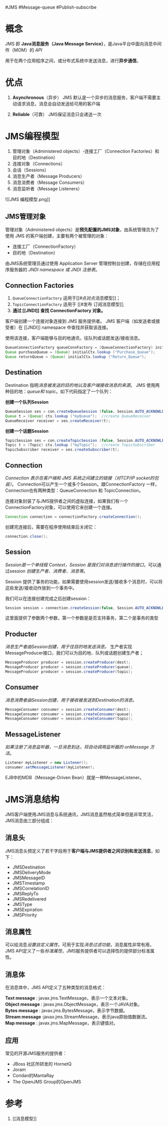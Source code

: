 #JMS #Message-queue  #Publish-subscribe 
# 概念
JMS 即 **Java消息服务（Java Message Service）**，是Java平台中面向消息中间件（MOM）的 *API*

用于在两个应用程序之间，或分布式系统中发送消息，进行**异步通信**。

# 优点
1.  **Asynchronous**（异步）
    JMS 默认是一个异步的消息服务，客户端不需要主动请求消息，消息会自动发送给可用的客户端
    
2.   **Reliable**（可靠）
    JMS保证消息只会递送一次
	
# JMS编程模型　

1.  管理对象（Administered objects）-连接工厂（Connection Factories）和目的地（Destination）
2.  连接对象（Connections）
3.  会话（Sessions）
4.  消息生产者（Message Producers）
5.  消息消费者（Message Consumers）
6.  消息监听者（Message Listeners）

![[JMS 编程模型.png]]

## JMS管理对象
管理对象（Administered objects）是**预先配置的JMS对象**，由系统管理员为了使用 JMS 的客户端创建，主要有两个被管理的对象：

-   连接工厂（ConnectionFactory）
-   目的地（Destination）

由JMS系统管理员通过使用 Application Server 管理控制台创建，存储在应用程序服务器的 *JNDI namespace 或 JNDI 注册表*。

## Connection Factories

1. `QueueConnectionFactory` 适用于[[#点对点消息模型]]；
2. `TopicConnectionFactory` 适用于 [[#发布 订阅消息模型]];
3. **通过 [[JNDI]] 查找 ConnectionFactory 对象。**

客户端创建一个连接对象连接到 JMS 服务提供者。
JMS 客户端（如发送者或接受者）在 [[JNDI]] namespace 中查找并获取该连接。

使用该连接，客户端能够与目的地通讯，往队列或话题发送/接收消息。

```java
QueueConnectionFactory queueConnFactory = (QueueConnectionFactory) initialCtx.lookup ("primaryQCF");
Queue purchaseQueue = (Queue) initialCtx.lookup ("Purchase_Queue");
Queue returnQueue = (Queue) initialCtx.lookup ("Return_Queue");
```

## Destination

Destination 指明*消息被发送的目的地以及客户端接收消息的来源*。
JMS 使用两种目的地：*queue和 topic*。如下代码指定了一个队列：

**创建一个队列Session**
```java
QueueSession ses = con.createQueueSession (false, Session.AUTO_ACKNOWLEDGE);  //get the Queue object 
Queue t = (Queue) ctx.lookup ("myQueue");  //create QueueReceiver 
QueueReceiver receiver = ses.createReceiver(t); 
```

**创建一个话题Session**
```java
TopicSession ses = con.createTopicSession (false, Session.AUTO_ACKNOWLEDGE); // get the Topic object 
Topic t = (Topic) ctx.lookup ("myTopic");  //create TopicSubscriber 
TopicSubscriber receiver = ses.createSubscriber(t);
```

## Connection

*Connection 表示在客户端和 JMS 系统之间建立的链接（对TCP/IP socket的包装）*。
Connection可以产生一个或多个Session。跟ConnectionFactory 一样，Connection也有两种类型：QueueConnection 和 TopicConnection。

连接对象封装了与JMS提供者之间的虚拟连接，如果我们有一个ConnectionFactory对象，可以使用它来创建一个连接。
```java
Connection connection = connectionFactory.createConnection();
```

创建完连接后，需要在程序使用结束后关闭它：
```java
connection.close();
```

## Session

*Session是一个单线程 Context，Session 是我们对消息进行操作的接口*，可以通过session *创建生产者、消费者、消息等*。

Session 提供了事务的功能，如果需要使用session发送/接收多个消息时，可以将这些发送/接收动作放到一个事务中。

我们可以在连接创建完成之后创建session：
```java
Session session = connection.createSession(false, Session.AUTO_ACKNOWLEDGE);
```

这里面提供了参数两个参数，第一个参数是是否支持事务，第二个是事务的类型

## Producter

*消息生产者由Session创建，用于往目的地发送消息。*
生产者实现MessageProducer接口，我们可以为目的地、队列或话题创建生产者；

```java
MessageProducer producer = session.createProducer(dest);
MessageProducer producer = session.createProducer(queue);
MessageProducer producer = session.createProducer(topic);
```

## Consumer

*消息消费者由Session创建，用于接收被发送到Destination的消息。*
```java
MessageConsumer consumer = session.createConsumer(dest);
MessageConsumer consumer = session.createConsumer(queue);
MessageConsumer consumer = session.createConsumer(topic);
```

## MessageListener

*如果注册了消息监听器，一旦消息到达，将自动调用监听器的 onMessage 方法*。

```java
Listener myListener = new Listener();
consumer.setMessageListener(myListener);
```

EJB中的MDB（Message-Driven Bean）就是一种MessageListener。


# JMS消息结构

JMS客户端使用JMS消息与系统通讯，JMS消息虽然格式简单但是非常灵活， JMS消息由三部分组成：

## 消息头

JMS消息头预定义了若干字段用于**客户端与JMS提供者之间识别和发送消息**，如下：

- JMSDestination 
- JMSDeliveryMode  
- JMSMessageID  
- JMSTimestamp  
- JMSCorrelationID  
- JMSReplyTo  
- JMSRedelivered  
- JMSType  
- JMSExpiration  
- JMSPriority

## 消息属性

可以给消息*设置自定义属性*，可用于实现*消息过滤功能*，消息属性非常有用，JMS API定义了一些*标准属性*，JMS服务提供者可以选择性的提供部分标准属性。

## 消息体

在消息体中，JMS API定义了五种类型的消息格式：

**Text message** : javax.jms.TextMessage，表示一个文本对象。  
**Object message** : javax.jms.ObjectMessage，表示一个JAVA对象。  
**Bytes message** : javax.jms.BytesMessage，表示字节数据。  
**Stream message** :javax.jms.StreamMessage，表示java原始值数据流。  
**Map message** : javax.jms.MapMessage，表示键值对。


## 应用
常见的开源JMS服务的提供者：
-   JBoss 社区所研发的 HornetQ
-   Joram
-   Coridan的MantaRay
-   The OpenJMS Group的OpenJMS


# 参考
1. [[消息模型]]